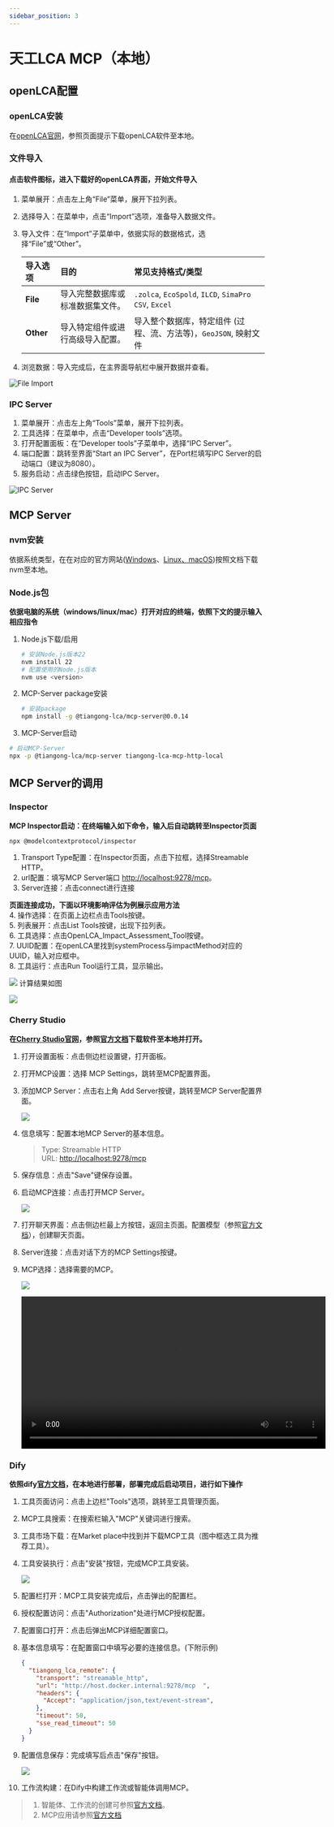 ```yaml
---
sidebar_position: 3
---
```


# 天工LCA MCP（本地）

## openLCA配置

### openLCA安装

在[openLCA官网](https://www.openlca.org/download)，参照页面提示下载openLCA软件至本地。  

### 文件导入

#### 点击软件图标，进入下载好的openLCA界面，开始文件导入

1. 菜单展开：点击左上角“File”菜单，展开下拉列表。  
2. 选择导入：在菜单中，点击“Import”选项，准备导入数据文件。  
3. 导入文件：在“Import”子菜单中，依据实际的数据格式，选择“File”或“Other”。

    | 导入选项 | 目的                             | 常见支持格式/类型                                      |
    | :------- | :------------------------------- | :----------------------------------------------------- |
    | **File** | 导入完整数据库或标准数据集文件。 | `.zolca`, `EcoSpold`, `ILCD`, `SimaPro CSV`, `Excel`   |
    | **Other** | 导入特定组件或进行高级导入配置。 | 导入整个数据库，特定组件 (过程、流、方法等)，`GeoJSON`, 映射文件 |

4. 浏览数据：导入完成后，在主界面导航栏中展开数据并查看。  

![File Import](img/1.png)  

### IPC Server

1. 菜单展开：点击左上角“Tools”菜单，展开下拉列表。  
2. 工具选择：在菜单中，点击“Developer tools”选项。  
3. 打开配置面板：在“Developer tools”子菜单中，选择“IPC Server”。
4. 端口配置：跳转至界面“Start an IPC Server”，在Port栏填写IPC Server的启动端口（建议为8080）。  
5. 服务启动：点击绿色按钮，启动IPC Server。  

![IPC Server](img/2.png)  

## MCP Server

### nvm安装

依据系统类型，在在对应的官方网站([Windows](https://github.com/coreybutler/nvm-windows/releases)、[Linux、macOS](https://github.com/nvm-sh/nvm))按照文档下载nvm至本地。  

### Node.js包

**依据电脑的系统（windows/linux/mac）打开对应的终端，依照下文的提示输入相应指令**  

1. Node.js下载/启用  

    ```bash
    # 安装Node.js版本22
    nvm install 22
    # 配置使用的Node.js版本
    nvm use <version>
    ```

2. MCP-Server package安装  

    ```bash
    # 安装package
    npm install -g @tiangong-lca/mcp-server@0.0.14
    ```

3. MCP-Server启动  

```bash
# 启动MCP-Server
npx -p @tiangong-lca/mcp-server tiangong-lca-mcp-http-local
```

## MCP Server的调用

### Inspector

**MCP Inspector启动：在终端输入如下命令，输入后自动跳转至Inspector页面**  

```bash
npx @modelcontextprotocol/inspector
```

1. Transport Type配置：在Inspector页面，点击下拉框，选择Streamable HTTP。  
2. url配置：填写MCP Server端口 [http://localhost:9278/mcp](http://localhost:9278/mcp)。
3. Server连接：点击connect进行连接

**页面连接成功，下面以环境影响评估为例展示应用方法**  
4. 操作选择：在页面上边栏点击Tools按键。  
5. 列表展开：点击List Tools按键，出现下拉列表。  
6. 工具选择：点击OpenLCA_Impact_Assessment_Tool按键。  
7. UUID配置：在openLCA里找到systemProcess与impactMethod对应的UUID，输入对应框中。  
8. 工具运行：点击Run Tool运行工具，显示输出。  

![](img/4.png)
计算结果如图  

![](img/5.png)

### Cherry Studio

**在[Cherry Studio官网](https://www.cherry-ai.com/download)，参照[官方文档](https://docs.cherry-ai.com/pre-basic/installation)下载软件至本地并打开。**

1. 打开设置面板：点击侧边栏设置键，打开面板。  
2. 打开MCP设置：选择 MCP Settings，跳转至MCP配置界面。  
3. 添加MCP Server：点击右上角 Add Server按键，跳转至MCP Server配置界面。  

    ![](img/6.png)

4. 信息填写：配置本地MCP Server的基本信息。  
    >Type: Streamable HTTP  
    >URL: [http://localhost:9278/mcp](http://localhost:9278/mcp)

5. 保存信息：点击"Save"键保存设置。
6. 启动MCP连接：点击打开MCP Server。

    ![](img/7.png)

7. 打开聊天界面：点击侧边栏最上方按钮，返回主页面。配置模型（参照[官方文档](https://docs.cherry-ai.com/pre-basic/providers)），创建聊天页面。  
8. Server连接：点击对话下方的MCP Settings按键。  
9. MCP选择：选择需要的MCP。  

    ![](img/9.png)  

    <video src="img/1.mp4" controls width="600">
      您的浏览器不支持视频播放。
    </video>

### Dify

**依照dify[官方文档](https://docs.dify.ai/zh-hans/getting-started/install-self-hosted/readme)，在本地进行部署，部署完成后启动项目，进行如下操作**  

1. 工具页面访问：点击上边栏"Tools"选项，跳转至工具管理页面。
2. MCP工具搜索：在搜索栏输入"MCP"关键词进行搜索。
3. 工具市场下载：在Market place中找到并下载MCP工具（图中框选工具为推荐工具）。
4. 工具安装执行：点击"安装"按钮，完成MCP工具安装。

    ![](img/16.png)

5. 配置栏打开：MCP工具安装完成后，点击弹出的配置栏。  
6. 授权配置访问：点击"Authorization"处进行MCP授权配置。  
7. 配置窗口打开：点击后弹出MCP详细配置窗口。  
8. 基本信息填写：在配置窗口中填写必要的连接信息。(下附示例)

    ```JSON
    {
      "tiangong_lca_remote": {
        "transport": "streamable_http",
        "url": "http://host.docker.internal:9278/mcp  ",
        "headers": {
          "Accept": "application/json,text/event-stream",
        },
        "timeout": 50,
        "sse_read_timeout": 50
      }
    }
    ```

9. 配置信息保存：完成填写后点击"保存"按钮。

    ![](img/25.png)

10. 工作流构建：在Dify中构建工作流或智能体调用MCP。
>
>1. 智能体、工作流的创建可参照[官方文档](https://docs.dify.ai/zh-hans/guides/application-orchestrate/creating-an-application)。
>2. MCP应用请参照[官方文档](https://docs.dify.ai/zh-hans/guides/tools/mcp)
